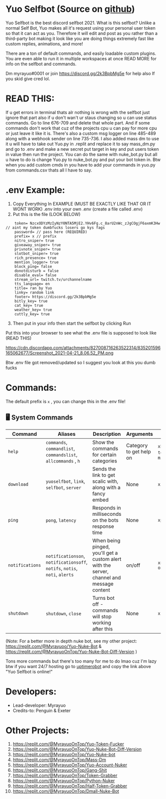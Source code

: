 # Yuo Selfbot (Source on [github](https://github.com/myrayuo))

Yuo Selfbot is the best discord selfbot 2021. What is this selfbot? Unlike a normal Self Bot, Yuo makes all it's request using your personal user token so that it can act as you. Therefore it will edit and post as you rather than a third-party bot making it look like you are doing things extremely fast like custom replies, animations, and more!

There are a ton of default commands, and easily loadable custom plugins. You are even able to run it in multiple workspaces at once READ MORE for info on the selfbot and commands.

Dm myrayuo#0001 or join https://discord.gg/2k3BpbMg5e for help also If you skid give cred lol.

# READ THIS:
  If u get errors in terminal thats alr nothing is wrong with the selfbot just ignore that part also if u don't wan't ur staus changing so u can use status commands. Go to line 676-709 and delete that whole part. And if some commands don't work that cuz of the projects cpu u can pay for more cpu or just leave it like it is. There's also a custom msg logger on line 485-489 along with a webhook sender on line 735-736. I also added mass dm to use it u will have to take out Yuo.py in .replit and replace it to say mass_dm.py and go to .env and make a new secret put target in key and put users token in value then run the project. You can do the same with nuke_bot.py but all u have to do is change Yuo.py to nuke_bot.py and put your bot token in. Btw when you add custom cmds in you have to add your commands in yuo.py from commands.csv thats all I have to say.


# .env Example:
  1. Copy Everything In EXAMPLE (MUST BE EXACTLY LIKE THAT OR IT WONT WORK) .env into your own .env (create a file called .env)
  2. Put this is the file (LOOK BELOW)
 ```
     token= NzcxODYzMzIyNzY0NTA5MjE2.YHv6Fg.c_8arU2nWc_zJgCOgjF6axmK3Hw // aint my token dumbfucks losers go kys fags
     password= // pass here (REQUIRED) 
     prefix= x // prefix
     nitro_sniper= true
     giveaway_sniper= true
     privnote_sniper= true
     slotbot_sniper= true
     rich_presence= true
     mention_logger= true
     block_ping= false
     donotdisturb = false
     disable_eval= false
     stream_url= twitch.tv/urchannelname
     tts_language= en
     title= ran by Yuo
     linky= random link
     footer= https://discord.gg/2k3BpbMg5e
     bitly_key= true
     cat_key= true
     weather_key= true
     cuttly_key= true
 ```
  3. Then put in your info then start the selfbot by clicking Run

Put this into your browser to see what the .env file is supposed to look like (READ THIS)

https://cdn.discordapp.com/attachments/827008716263522314/835201596165062677/Screenshot_2021-04-21_8.06.52_PM.png

Btw .env file got removed/updated so I suggest you look at this you dumb fucks


# Commands:
The default prefix is `x` , you can change this in the .env file!


## 🖥️ System Commands

Command | Aliases | Description | Arguments | Example
---|---|---|---|---
`help` | `commands`, `commandlist`, `commandslist`, `allcommands` , `h`| Show the commands for certain categories | Category to get help on | `xhelp`, `xhelp text`, `xhelp misc`
`download` | `yuoselfbot`, `link`, `selfbot`, `server`| Sends the link to get scalic with, along with a fancy embed | None | `xinvite`
`ping` | `pong`, `latency`| Responds in milliseconds on the bots response time | None | `xping`
`notifications` | `notificationson`, `notificationsoff`, `notifs`, `notis`, `noti`, `alerts`| When being pinged, you'll get a custom alert with the server, channel and message content | on/off | `xnotifications on`
`shutdown` | `shutdown`, `close`| Turns bot off - commands will stop working after this | None | `xshutdown`

(Note: For a better more in depth nuke bot, see my other project: https://replit.com/@Myrayuoo/Yuo-Nuke-Bot & https://replit.com/@MyrayuoOnTop/Yuo-Nuke-Bot-Diff-Version
)

Tons more commands but there's too many for me to do lmao cuz I'm lazy btw if you want 24/7 hosting go to [uptimerobot](https://uptimerobot.com) and copy the link above "Yuo Selfbot is online!"


# Developers:

 - Lead-developer: Myrayuo
 - Credits-to: Penguin & Exeter


# Other Projects: 

1. https://replit.com/@MyrayuoOnTop/Yuo-Token-Fucker
2. https://replit.com/@MyrayuoOnTop/Yuo-Nuke-Bot-Diff-Version
3. https://replit.com/@MyrayuoOnTop/Yuo-Nuke-bot
4. https://replit.com/@MyrayuoOnTop/Mass-Dm
5. https://replit.com/@MyrayuoOnTop/Yuo-Account-Nuker
6. https://replit.com/@MyrayuoOnTop/Gang-Shit
7. https://replit.com/@MyrayuoOnTop/Token-Grabber
8. https://replit.com/@MyrayuoOnTop/Python-Nuker
9. https://replit.com/@MyrayuoOnTop/Half-Token-Grabber
10. https://replit.com/@MyrayuoOnTop/Dmall-Nuke-Bot